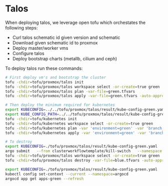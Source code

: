 # Talos
When deploying talos, we leverage open tofu which orchestates the following steps:
- Curl talos schematic id given version and schematic
- Download given schematic id to proxmox
- Deploy master/worker vms
- Configure talos
- Deploy bootstrap charts (metallb, cilium and ceph)


To deploy talos run these commands:
```bash
# First deploy vm's and bootstrap the cluster
tofu -chdir=tofu/proxmox/talos init
tofu -chdir=tofu/proxmox/talos workspace select -or-create=true green
tofu -chdir=tofu/proxmox/talos plan -var-file=green.tfvars
tofu -chdir=tofu/proxmox/talos apply -var-file=green.tfvars -auto-approve

# Then deploy the minimum required for kubernetes
export KUBECONFIG=../../tofu/proxmox/talos/result/kube-config-green.yaml
export KUBE_CONFIG_PATH=../../tofu/proxmox/talos/result/kube-config-green.yaml
tofu -chdir=tofu/kubernetes init
tofu -chdir=tofu/kubernetes workspace select -or-create=true green
tofu -chdir=tofu/kubernetes plan -var 'environment=green' -var 'branch_name=feature/refactor-cluster'
tofu -chdir=tofu/kubernetes apply -var 'environment=green' -var 'branch_name=feature/refactor-cluster' -auto-approve

# To destroy
export KUBECONFIG=./tofu/proxmox/talos/result/kube-config-green.yaml
argo submit   --from clusterworkflowtemplate/kill-switch   --namespace argo   --serviceaccount workflow-admin --entrypoint cleanup
tofu -chdir=tofu/proxmox/talos workspace select -or-create=true green
tofu -chdir=tofu/proxmox/talos destroy -var-file=blue.tfvars -auto-approve
```

```bash
export KUBECONFIG=./tofu/proxmox/talos/result/kube-config-green.yaml
kubectl config set-context --current --namespace=argocd
argocd app get apps-green --refresh
```